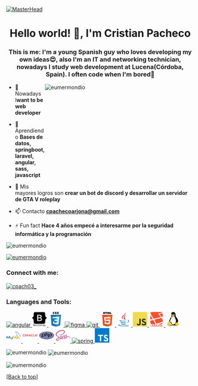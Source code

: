 [![MasterHead](http://propulsive.in/assets/img/service-icon/web.gif)](https://eumermondio.github.io)
<h1 align="center">Hello world! 👋, I'm Cristian Pacheco</h1>
<h3 align="center">This is me: I'm a young Spanish guy who loves developing my own ideas😍, also I'm an IT and networking technician, nowadays I study web development at Lucena(Córdoba, Spain). I often code when I'm bored🥱</h3>

<img align="right" src="https://cdn.dribbble.com/users/1162077/screenshots/3848914/programmer.gif" alt="eumermondio" width="400" height="275" />

- 🔭 Nowadays I**want to be web developer**

- 🌱 Aprendiendo **Bases de datos, springboot, laravel, angular, sass, javascript**

- 🎉 Mis mayores logros son **crear un bot de discord y desarrollar un servidor de GTA V roleplay**

- 📫 Contacto **cpachecoarjona@gmail.com**

- ⚡ Fun fact **Hace 4 años empecé a interesarme por la seguridad informática y la programación**

<!-- //////////////////////////////////////////////////////////////////////////////////////////////////////////////////////////////////////////// -->
<p align="left"> <img src="https://komarev.com/ghpvc/?username=eumermondio&label=Visitas&color=0e75b6&style=flat" alt="eumermondio" /> </p>

<p align="left"> <a href="https://github.com/ryo-ma/github-profile-trophy"><img src="https://github-profile-trophy.vercel.app/?username=eumermondio" alt="eumermondio" /></a> </p>

<h3 align="left">Connect with me:</h3>
<p align="left">
<a href="https://instagram.com/cpach03_" target="blank"><img align="center" src="https://raw.githubusercontent.com/rahuldkjain/github-profile-readme-generator/master/src/images/icons/Social/instagram.svg" alt="cpach03_" height="30" width="40" /></a>
</p>

<h3 align="left">Languages and Tools:</h3>
<p align="left"> <a href="https://angular.io" target="_blank" rel="noreferrer"> <img src="https://angular.io/assets/images/logos/angular/angular.svg" alt="angular" width="40" height="40"/> </a> <a href="https://getbootstrap.com" target="_blank" rel="noreferrer"> <img src="https://raw.githubusercontent.com/devicons/devicon/master/icons/bootstrap/bootstrap-plain-wordmark.svg" alt="bootstrap" width="40" height="40"/> </a> <a href="https://www.w3schools.com/css/" target="_blank" rel="noreferrer"> <img src="https://raw.githubusercontent.com/devicons/devicon/master/icons/css3/css3-original-wordmark.svg" alt="css3" width="40" height="40"/> </a> <a href="https://www.figma.com/" target="_blank" rel="noreferrer"> <img src="https://www.vectorlogo.zone/logos/figma/figma-icon.svg" alt="figma" width="40" height="40"/> </a> <a href="https://git-scm.com/" target="_blank" rel="noreferrer"> <img src="https://www.vectorlogo.zone/logos/git-scm/git-scm-icon.svg" alt="git" width="40" height="40"/> </a> <a href="https://www.w3.org/html/" target="_blank" rel="noreferrer"> <img src="https://raw.githubusercontent.com/devicons/devicon/master/icons/html5/html5-original-wordmark.svg" alt="html5" width="40" height="40"/> </a> <a href="https://www.java.com" target="_blank" rel="noreferrer"> <img src="https://raw.githubusercontent.com/devicons/devicon/master/icons/java/java-original.svg" alt="java" width="40" height="40"/> </a> <a href="https://developer.mozilla.org/en-US/docs/Web/JavaScript" target="_blank" rel="noreferrer"> <img src="https://raw.githubusercontent.com/devicons/devicon/master/icons/javascript/javascript-original.svg" alt="javascript" width="40" height="40"/> </a> <a href="https://laravel.com/" target="_blank" rel="noreferrer"> <img src="https://raw.githubusercontent.com/devicons/devicon/master/icons/laravel/laravel-plain-wordmark.svg" alt="laravel" width="40" height="40"/> </a> <a href="https://www.linux.org/" target="_blank" rel="noreferrer"> <img src="https://raw.githubusercontent.com/devicons/devicon/master/icons/linux/linux-original.svg" alt="linux" width="40" height="40"/> </a> <!--<a href="https://mariadb.org/" target="_blank" rel="noreferrer"> <img src="https://www.vectorlogo.zone/logos/mariadb/mariadb-icon.svg" alt="mariadb" width="40" height="40"/> </a>--> <a href="https://www.mysql.com/" target="_blank" rel="noreferrer"> <img src="https://raw.githubusercontent.com/devicons/devicon/master/icons/mysql/mysql-original-wordmark.svg" alt="mysql" width="40" height="40"/> </a> <a href="https://www.oracle.com/" target="_blank" rel="noreferrer"> <img src="https://raw.githubusercontent.com/devicons/devicon/master/icons/oracle/oracle-original.svg" alt="oracle" width="40" height="40"/> </a> <a href="https://www.php.net" target="_blank" rel="noreferrer"> <img src="https://raw.githubusercontent.com/devicons/devicon/master/icons/php/php-original.svg" alt="php" width="40" height="40"/> </a> <a href="https://sass-lang.com" target="_blank" rel="noreferrer"> <img src="https://raw.githubusercontent.com/devicons/devicon/master/icons/sass/sass-original.svg" alt="sass" width="40" height="40"/> </a> <a href="https://spring.io/" target="_blank" rel="noreferrer"> <img src="https://www.vectorlogo.zone/logos/springio/springio-icon.svg" alt="spring" width="40" height="40"/> </a> <a href="https://www.typescriptlang.org/" target="_blank" rel="noreferrer"> <img src="https://raw.githubusercontent.com/devicons/devicon/master/icons/typescript/typescript-original.svg" alt="typescript" width="40" height="40"/> </a> </p>

<p><img align="left" src="https://github-readme-stats.vercel.app/api/top-langs?username=eumermondio&show_icons=true&theme=dark&locale=en&layout=compact" alt="eumermondio" /></p>

<p>&nbsp;<img align="center" src="https://github-readme-stats.vercel.app/api?username=eumermondio&show_icons=true&theme=dark&cache_seconds=1800&locale=en" alt="eumermondio" /></p>

<p><img align="center" src="https://github-readme-streak-stats.herokuapp.com/?user=eumermondio&theme=dark" alt="eumermondio" /></p>

<p>[<a href="#hello-world--im-cristian-pacheco">Back to top</a>]</p>
